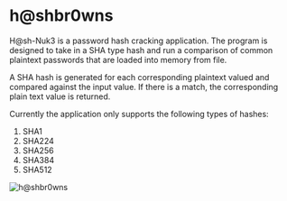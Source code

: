 # h@shbr0wns
H@sh-Nuk3 is a password hash cracking application. The program is designed to take in a SHA type hash and run a comparison of common plaintext passwords that are loaded into memory from file. 

A SHA hash is generated for each corresponding plaintext valued and compared against the input value. If there is a match, the corresponding plain text value is returned. 

Currently the application only supports the following types of hashes:
  1. SHA1
  2. SHA224
  3. SHA256
  4. SHA384
  5. SHA512

![h@shbr0wns](https://user-images.githubusercontent.com/33710624/128269293-776503c8-f579-44c7-820a-097d4cbe7469.png)
